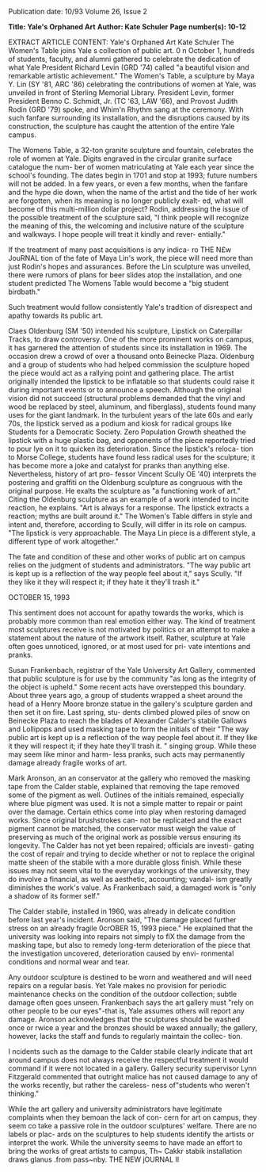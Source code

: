 Publication date: 10/93
Volume 26, Issue 2

**Title: Yale's Orphaned Art**
**Author: Kate Schuler**
**Page number(s): 10-12**

EXTRACT ARTICLE CONTENT:
Yale's Orphaned Art 
Kate Schuler 
The Women's Table joins Yale s collection of public art. 
0 
n October 1, hundreds of students, faculty, and 
alumni gathered to celebrate the dedication of what 
Yale President Richard Levin (GRD '74) called "a 
beautiful vision and remarkable artistic achievement." 
The Women's Table, a sculpture by Maya Y. Lin (SY '81, ARC 
'86) celebrating the contributions of women at Yale, was 
unveiled in front of Sterling Memorial Library. President 
Levin, former President Benno C. Schmidt, Jr. (TC '63, 
LAW '66), and Provost Judith Rodin (GRD '79) spoke, and 
Whim'n Rhythm sang at the ceremony. With such fanfare 
surrounding its installation, and the disruptions caused by 
its construction, the sculpture has caught the attention of 
the entire Yale campus. 

The Womens Table, a 32-ton granite sculpture and 
fountain, celebrates the role of women at Yale. Digits 
engraved in the circular granite surface catalogue the num-
ber of women matriculating at Yale each year since the 
school's founding. The dates begin in 1701 and stop at 
1993; future numbers will not be added. In a few years, or 
even a few months, when the fanfare and the hype die 
down, when the name of the artist and the tide of her work 
are forgotten, when its meaning is no longer publicly exalt-
ed, what will become of this multi-million dollar project? 
Rodin, addressing the issue of the possible treatment of the 
sculpture said, "I think people will recognize the meaning of 
this, the welcoming and inclusive nature of the sculpture 
and walkways. I hope people will treat it kindly and rever-
entially." 

If the treatment of many past acquisitions is any indica-
ro THE N£w JouRNAL 
tion of the fate of Maya Lin's work, the piece will need more 
than just Rodin's hopes and assurances. Before the Lin 
sculpture was unveiled, there were rumors of plans for beer 
slides atop the installation, and one student predicted The 
Womens Table would become a "big student birdbath." 

Such treatment would follow consistently Yale's tradition of 
disrespect and apathy towards its public art. 

Claes Oldenburg (SM '50) intended his sculpture, 
Lipstick on Caterpillar Tracks, to draw controversy. One of 
the more prominent works on campus, it has garnered the 
attention of students since its installation in 1969. The 
occasion drew a crowd of over a thousand onto Beinecke 
Plaza. Oldenburg and a group of students who had helped 
commission the sculpture hoped the piece would act as a 
rallying point and gathering place. The artist originally 
intended the lipstick to be inflatable so that students could 
raise it during important events or to announce a speech. 
Although the original vision did not succeed (structural 
problems demanded that the vinyl and wood be replaced by 
steel, aluminum, and fiberglass), students found many uses 
for the giant landmark. In the turbulent years of the late 60s 
and early 70s, the lipstick served as a podium and kiosk for 
radical groups like Students for a Democratic Society. Zero 
Population Growth sheathed the lipstick with a huge plastic 
bag, and opponents of the piece reportedly tried to pour lye 
on it to quicken its deterioration. Since the lipstick's reloca-
tion to Morse College, students have found less radical uses 
for the sculpture; it has become more a joke and catalyst for 
pranks than anything else. Nevertheless, history of art pro-
fessor Vincent Scully OE '40) interprets the postering and 
graffiti on the Oldenburg sculpture as congruous with the 
original purpose. He exalts the sculpture as "a functioning 
work of art." Citing the Oldenburg sculpture as an example 
of a work intended to incite reaction, he explains. "Art is 
always for a response. The lipstick extracts a reaction; myths 
are built around it." The Women's Table differs in style and 
intent and, therefore, according to Scully, will differ in its 
role on campus. "The lipstick is very approachable. The 
Maya Lin piece is a different style, a different type of work 
altogether." 

The fate and condition of these and other works of 
public art on campus relies on the judgment of students and 
administrators. "The way public art is kept up is a reflection 
of the way people feel about it," says Scully. "If they like it 
they will respect it; if they hate it they'll trash it." 

OCTOBER 15, 1993 


This sentiment does not account for apathy towards the 
works, which is probably more common than real emotion 
either way. The kind of treatment most sculptures receive is 
not motivated by politics or an attempt to make a statement 
about the nature of the artwork itself. Rather, sculpture at 
Yale often goes unnoticed, ignored, or at most used for pri-
vate intentions and pranks. 

Susan Frankenbach, registrar of the Yale University Art 
Gallery, commented that public sculpture is for use by the 
community "as long as the integrity of the object is upheld." 
Some recent acts have overstepped this boundary. About 
three years ago, a group of students wrapped a sheet around 
the head of a Henry Moore bronze statue in the gallery's 
sculpture garden and then set it on fire. Last spring, stu-
dents climbed plowed piles of snow on Beinecke Plaza to 
reach the blades of Alexander Calder's stabile Gallows and 
Lollipops and used masking tape to form the initials of their 
"The way public art is kept up is a 
reflection of the way people feel about 
it. If they like it they will respect it; if 
they hate they'll trash it. " 
singing group. While these may seem like minor and harm-
less pranks, such acts may permanently damage already 
fragile works of art. 

Mark Aronson, an an conservator at the gallery who 
removed the masking tape from the Calder stable, explained 
that removing the tape removed some of the pigment as 
well. Outlines of the initials remained, especially where blue 
pigment was used. It is not a simple matter to repair or 
paint over the damage. Certain ethics come into play when 
restoring damaged works. Since original brushstrokes can-
not be replicated and the exact pigment cannot be matched, 
the conservator must weigh the value of preserving as much 
of the original work as possible versus ensuring its longevity. 
The Calder has not yet been repaired; officials are investi-
gating the cost of repair and trying to decide whether or not 
to replace the original matte sheen of the stabile with a 
more durable gloss finish. While these issues may not seem 
vital to the everyday workings of the university, they do 
involve a financial, as well as aesthetic, accounting; vandal-
ism greatly diminishes the work's value. As Frankenbach 
said, a damaged work is "only a shadow of its former self." 

The Calder stabile, installed in 1960, was already in 
delicate condition before last year's incident. Aronson said, 
"The damage placed further stress on an already fragile 
0crOBER 15, 1993 
piece." He explained that the university was looking into 
repairs not simply to flX the damage from the masking tape, 
but also to remedy long-term deterioration of the piece that 
the investigation uncovered, deterioration caused by envi-
ronmental conditions and normal wear and tear. 

Any outdoor sculpture is destined to be worn and 
weathered and will need repairs on a regular basis. Yet Yale 
makes no provision for periodic maintenance checks on the 
condition of the outdoor collection; subtle damage often 
goes unseen. Frankenbach says the art gallery must "rely on 
other people to be our eyes"-that is, Yale assumes others 
will report any damage. Aronson acknowledges that the 
sculptures should be washed once or rwice a year and the 
bronzes should be waxed annually; the gallery, however, 
lacks the staff and funds to regularly maintain the collec-
tion. 

I 
ncidents such as the damage to the Calder stabile clearly 
indicate that art around campus does not always receive 
the respectful treatment it would command if it were 
not located in a gallery. Gallery security supervisor Lynn 
Fitzgerald commented that outright malice has not caused 
damage to any of the works recently, but rather the careless-
ness of"students who weren't thinking." 

While the art gallery and university administrators have 
legitimate complaints when they bemoan the lack of con-
cern for art on campus, they seem co take a passive role in 
the outdoor sculptures' welfare. There are no labels or plac-
ards on the sculptures to help students identify the artists or 
interpret the work. While the university seems to have 
made an effort to bring the works of great artists to campus, 
Th~ Cakkr stabik installation draws glanus .from pass~nby. 
THE NEW jOURNAL II